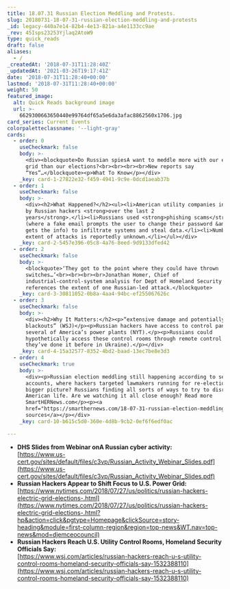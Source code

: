```yaml
---
title: 18.07.31 Russian Election Meddling and Protests.
slug: 20180731-18-07-31-russian-election-meddling-and-protests
_id: legacy-440a7e14-82b4-4e13-821a-a4e1133cc9ae
_rev: 45Isps23253Yjlaq2AtoW9
type: quick_reads
draft: false
aliases:
  - /
_createdAt: '2018-07-31T11:28:40Z'
_updatedAt: '2021-03-26T19:17:41Z'
date: '2018-07-31T11:28:40+00:00'
lastmod: '2018-07-31T11:28:40+00:00'
weight: 50
featured_image:
  alt: Quick Reads background image
  url: >-
    6629300663650440e99764df65a5e6da3afac8862560x1706.jpg
card_series: Current Events
colorpaletteclassname: '--light-gray'
cards:
  - order: 0
    useCheckmark: false
    body: >-
      <div><blockquote>Do Russian spiesA want to meddle more with our electric
      grid than our elections?<br><br><br><br>New reports say
      “Yes”…</blockquote><p>What To Know</p></div>
    _key: card-1-27822e32-f459-4941-9c9e-0dcd1aeab37b
  - order: 1
    useCheckmark: false
    body: >-
      <div><h2>What Happened?</h2><ul><li>American utility companies infiltrated
      by Russian hackers <strong>over the last 2
      years</strong>.</li><li>Russians used <strong>phishing scams</strong>
      (where a fake email prompts the user to change their password &amp; hacker
      gets the info) to infiltrate systems and steal data.</li><li>Number and
      extent of attacks is reportedly unknown.</li></ul></div>
    _key: card-2-5457e396-05c8-4a76-8eed-9d9133dfed42
  - order: 2
    useCheckmark: false
    body: >-
      <blockquote>‘They got to the point where they could have thrown
      switches…’<br><br><br><br>Jonathan Homer, Chief of
      industrial-control-system analysis for Dept of Homeland Security
      references the extent of one Russian-led attack.</blockquote>
    _key: card-3-30811052-0b8a-4aa4-94bc-ef255067626c
  - order: 3
    useCheckmark: false
    body: >-
      <div><h2>Why It Matters:</h2><p>“extensive damage and potentially lengthy
      blackouts” (WSJ)</p><p>Russian hackers have access to control panels in
      several of America’s power plants (NYT).</p><p>Russians could
      hypothetically access these control rooms through remote control (and
      they’ve done it before in Ukraine).</p></div>
    _key: card-4-15a32577-8352-4bd2-baad-13ec7be8e3d3
  - order: 4
    useCheckmark: true
    body: >-
      <div><p>Russian election meddling still happening according to several
      accounts, where hackers targeted lawmakers running for re-election. The
      bigger picture? Russians finding all sorts of ways to try to disrupt
      American life. Are we watching it all close enough? Read more
      SmartHERNews.com</p><p><a
      href="https://smarthernews.com/18-07-31-russian-election-meddling-and-protests/">view
      sources</a></p></div>
    _key: card-10-b615c5d0-360e-4d8b-9cb2-0ef6f6edf0ac

---
```

* **DHS Slides from Webinar onA Russian cyber activity:**  
[https://www.us-cert.gov/sites/default/files/c3vp/Russian_Activity_Webinar_Slides.pdf](https://www.us-cert.gov/sites/default/files/c3vp/Russian_Activity_Webinar_Slides.pdf)
* **Russian Hackers Appear to Shift Focus to U.S. Power Grid:**  
[https://www.nytimes.com/2018/07/27/us/politics/russian-hackers-electric-grid-elections-.html](https://www.nytimes.com/2018/07/27/us/politics/russian-hackers-electric-grid-elections-.html?hp&action=click&pgtype=Homepage&clickSource=story-heading&module=first-column-region&region=top-news&WT.nav=top-news&mod=djemceocouncil)
* **Russian Hackers Reach U.S. Utility Control Rooms, Homeland Security Officials Say:**  
[https://www.wsj.com/articles/russian-hackers-reach-u-s-utility-control-rooms-homeland-security-officials-say-1532388110](https://www.wsj.com/articles/russian-hackers-reach-u-s-utility-control-rooms-homeland-security-officials-say-1532388110)